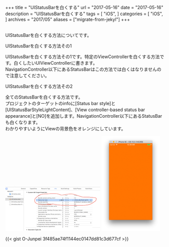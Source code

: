 +++
title = "UIStatusBarを白くする"
url = "2017-05-16"
date = "2017-05-16"
description = "UIStatusBarを白くする"
tags = [
    "iOS",
]
categories = [
    "iOS",
]
archives = "2017/05"
aliases = ["migrate-from-jekyl"]
+++

<br>
UIStatusBarを白くする方法についてです。  

UIStatusBarを白くする方法その1  

UIStatusBarを白くする方法その1です。特定のViewControllerを白くする方法です。白くしたいUIViewControllerに書きます。  
NavigationController以下にあるStatusBarはこの方法では白くはなりませんので注意してください。  

UIStatusBarを白くする方法その2

全てのStatusBarを白くする方法です。  
プロジェクトのターゲットのinfoに[Status bar style]と[UIStatusBarStyleLightContent]、[View controller-based status bar appearance]と[NO]を追加します。NavigationController以下にあるStatusBarも白くなります。  
 わかりやすいようにViewの背景色をオレンジにしています。  

 ![alt](1.png)
 ![alt](2.png)

{{< gist O-Junpei 3f485ae74f1144ec0147dd81c3d677cf >}}
